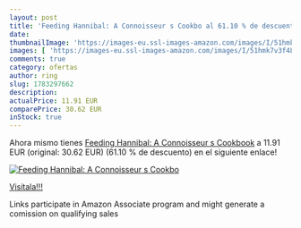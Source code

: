 ```yaml
---
layout: post
title: 'Feeding Hannibal: A Connoisseur s Cookbo al 61.10 % de descuento'
date: 
thumbnailImage: 'https://images-eu.ssl-images-amazon.com/images/I/51hmk7v3f4L._SL200_.jpg'
images: [ 'https://images-eu.ssl-images-amazon.com/images/I/51hmk7v3f4L._SL200_.jpg' ]
comments: true
category: ofertas
author: ring
slug: 1783297662
description:
actualPrice: 11.91 EUR
comparePrice: 30.62 EUR
inStock: true
---
```


Ahora mismo tienes [Feeding Hannibal: A Connoisseur s Cookbook](https://www.amazon.es/dp/1783297662/?tag=tolees-21) a 11.91 EUR (original: 30.62 EUR) (61.10 %  de descuento) en el siguiente enlace!

[![Feeding Hannibal: A Connoisseur s Cookbo](https://images-eu.ssl-images-amazon.com/images/I/51hmk7v3f4L._SL200_.jpg)](https://www.amazon.es/dp/1783297662/?tag=tolees-21)

[Visítala!!!](https://www.amazon.es/dp/1783297662/?tag=tolees-21)

Links participate in Amazon Associate program and might generate a comission on qualifying sales
